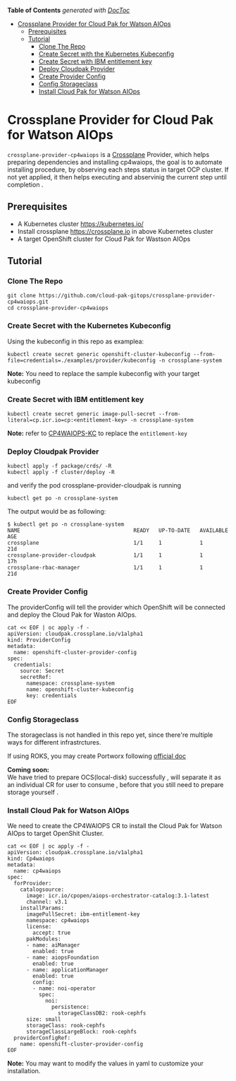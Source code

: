 <!-- START doctoc generated TOC please keep comment here to allow auto update -->
<!-- DON'T EDIT THIS SECTION, INSTEAD RE-RUN doctoc TO UPDATE -->
**Table of Contents**  *generated with [DocToc](https://github.com/thlorenz/doctoc)*

- [Crossplane Provider for Cloud Pak for Watson AIOps](#crossplane-provider-for-cloud-pak-for-watson-aiops)
  - [Prerequisites](#prerequisites)
  - [Tutorial](#tutorial)
    - [Clone The Repo](#clone-the-repo)
    - [Create Secret with the Kubernetes Kubeconfig](#create-secret-with-the-kubernetes-kubeconfig)
    - [Create Secret with IBM entitlement key](#create-secret-with-ibm-entitlement-key)
    - [Deploy Cloudpak Provider](#deploy-cloudpak-provider)
    - [Create Provider Config](#create-provider-config)
    - [Config Storageclass](#config-storageclass)
    - [Install Cloud Pak for Watson AIOps](#install-cloud-pak-for-watson-aiops)

<!-- END doctoc generated TOC please keep comment here to allow auto update -->

# Crossplane Provider for Cloud Pak for Watson AIOps

`crossplane-provider-cp4waiops` is a [Crossplane](https://crossplane.io/) Provider, which helps preparing dependencies and installing cp4waiops, the goal is to automate installing procedure, by observing each steps status in target OCP cluster. If not yet applied, it then helps executing and abservinig the current step until completion .

## Prerequisites

- A Kubernetes cluster https://kubernetes.io/
- Install crossplane https://crossplane.io in above Kubernetes cluster
- A target OpenShift cluster for Cloud Pak for Wastson AIOps

## Tutorial

### Clone The Repo

```shell
git clone https://github.com/cloud-pak-gitops/crossplane-provider-cp4waiops.git
cd crossplane-provider-cp4waiops
```

### Create Secret with the Kubernetes Kubeconfig

Using the kubeconfig in this repo as examplea:

```shell
kubectl create secret generic openshift-cluster-kubeconfig --from-file=credentials=./examples/provider/kubeconfig -n crossplane-system
```

**Note:** You need to replace the sample kubeconfig with your target kubeconfig

### Create Secret with IBM entitlement key

```
kubectl create secret generic image-pull-secret --from-literal=cp.icr.io=cp:<entitlement-key> -n crossplane-system
```

**Note:** refer to [CP4WAIOPS-KC](https://www.ibm.com/docs/en/cloud-paks/cp-waiops/3.1.0?topic=installing-preparing-install-cloud-pak#entitlement_keys) to replace the `entitlement-key` 

### Deploy Cloudpak Provider

```shell
kubectl apply -f package/crds/ -R
kubectl apply -f cluster/deploy -R
```

and verify the pod crossplane-provider-cloudpak is running 

```shell
kubectl get po -n crossplane-system
```

The output would be as following:
```console
$ kubectl get po -n crossplane-system
NAME                                    READY   UP-TO-DATE   AVAILABLE   AGE
crossplane                              1/1     1            1           21d
crossplane-provider-cloudpak            1/1     1            1           17h
crossplane-rbac-manager                 1/1     1            1           21d
```

### Create Provider Config

The providerConfig will tell the provider which OpenShift will be connected and deploy the Cloud Pak for Waston AIOps.


```shell
cat << EOF | oc apply -f -
apiVersion: cloudpak.crossplane.io/v1alpha1
kind: ProviderConfig
metadata:
  name: openshift-cluster-provider-config 
spec:
  credentials:
    source: Secret
    secretRef:
      namespace: crossplane-system
      name: openshift-cluster-kubeconfig 
      key: credentials
EOF
```

### Config Storageclass

The storageclass is not handled in this repo yet, since there're multiple ways for different infrastrctures.

If using ROKS, you may create Portworx following [official doc](https://www.ibm.com/docs/en/cloud-paks/cp-waiops/3.1.0?topic=requirements-storage-considerations#portworx-cli) 

**Coming soon:**   
We have tried to prepare OCS(local-disk) successfully , will separate it as an individual CR for user to consume , before that you still need to prepare storage yourself .

### Install Cloud Pak for Watson AIOps

We need to create the CP4WAIOPS CR to install the Cloud Pak for Watson AIOps to target OpenShit Cluster.

```shell
cat << EOF | oc apply -f -
apiVersion: cloudpak.crossplane.io/v1alpha1
kind: Cp4waiops
metadata:
  name: cp4waiops
spec:
  forProvider:
    catalogsource:
      image: icr.io/cpopen/aiops-orchestrator-catalog:3.1-latest
      channel: v3.1
    installParams:
      imagePullSecret: ibm-entitlement-key
      namespace: cp4waiops
      license: 
        accept: true
      pakModules:
      - name: aiManager
        enabled: true
      - name: aiopsFoundation
        enabled: true
      - name: applicationManager
        enabled: true
        config: 
        - name: noi-operator
          spec: 
            noi:
              persistence:
                storageClassDB2: rook-cephfs
      size: small
      storageClass: rook-cephfs
      storageClassLargeBlock: rook-cephfs
  providerConfigRef:
    name: openshift-cluster-provider-config 
EOF
```

**Note:** You may want to modify the values in yaml to customize your installation.



